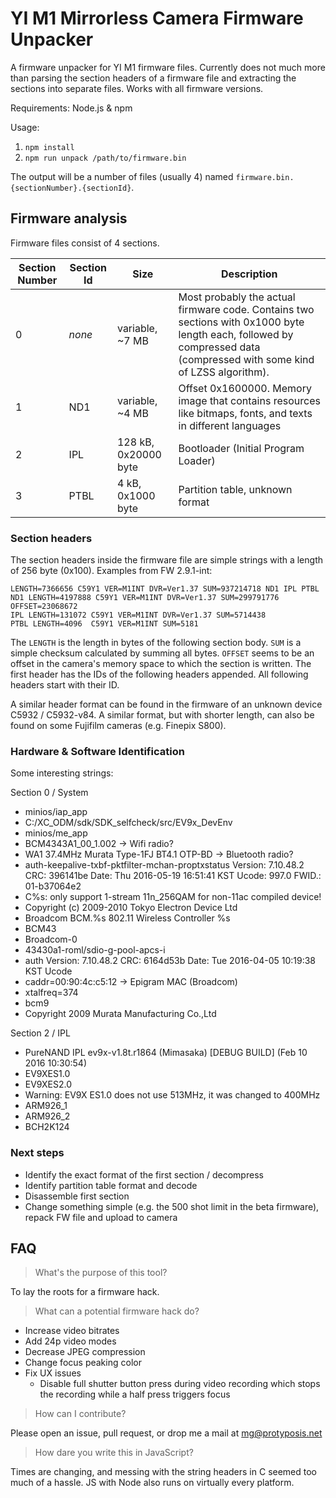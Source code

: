 YI M1 Mirrorless Camera Firmware Unpacker
=========================================

A firmware unpacker for YI M1 firmware files. Currently does not much more than parsing the section headers of a firmware file and extracting the sections into separate files. Works with all firmware versions.

Requirements: Node.js & npm
 
Usage: 
 1. `npm install`
 1. `npm run unpack /path/to/firmware.bin`

The output will be a number of files (usually 4) named `firmware.bin.{sectionNumber}.{sectionId}`.

Firmware analysis
-----------------

Firmware files consist of 4 sections.

| Section Number | Section Id | Size | Description |
| -------------- | ---------- | ---- | ----------- |
| 0              | *none*     | variable, ~7 MB | Most probably the actual firmware code. Contains two sections with 0x1000 byte length each, followed by compressed data (compressed with some kind of LZSS algorithm). |
| 1              | ND1        | variable, ~4 MB | Offset 0x1600000. Memory image that contains resources like bitmaps, fonts, and texts in different languages |
| 2              | IPL        | 128 kB, 0x20000 byte | Bootloader (Initial Program Loader) |
| 3              | PTBL       | 4 kB, 0x1000 byte | Partition table, unknown format |

### Section headers

The section headers inside the firmware file are simple strings with a length of 256 byte (0x100). Examples from FW 2.9.1-int:

```
LENGTH=7366656 C59Y1 VER=M1INT DVR=Ver1.37 SUM=937214718 ND1 IPL PTBL
ND1 LENGTH=4197888 C59Y1 VER=M1INT DVR=Ver1.37 SUM=299791776 OFFSET=23068672
IPL LENGTH=131072 C59Y1 VER=M1INT DVR=Ver1.37 SUM=5714438
PTBL LENGTH=4096  C59Y1 VER=M1INT SUM=5181
```

The `LENGTH` is the length in bytes of the following section body. `SUM` is a simple checksum calculated by summing all bytes. `OFFSET` seems to be an offset in the camera's memory space to which the section is written. The first header has the IDs of the following headers appended. All following headers start with their ID.

A similar header format can be found in the firmware of an unknown device C5932 / C5932-v84. A similar format, but with shorter length, can also be found on some Fujifilm cameras (e.g. Finepix S800).

### Hardware & Software Identification

Some interesting strings:

Section 0 / System

 * minios/iap_app
 * C:/XC_ODM/sdk/SDK_selfcheck/src/EV9x_DevEnv
 * minios/me_app
 * BCM4343A1_00_1.002 -> Wifi radio?
 * WA1 37.4MHz Murata Type-1FJ BT4.1 OTP-BD -> Bluetooth radio?
 * auth-keepalive-txbf-pktfilter-mchan-proptxstatus Version: 7.10.48.2 CRC: 396141be Date: Thu 2016-05-19 16:51:41 KST Ucode: 997.0 FWID.: 01-b37064e2
 * C%s: only support 1-stream 11n_256QAM for non-11ac compiled device!
 * Copyright (c) 2009-2010 Tokyo Electron Device Ltd
 * Broadcom BCM.%s 802.11 Wireless Controller %s
 * BCM43
 * Broadcom-0
 * 43430a1-roml/sdio-g-pool-apcs-i
 * auth Version: 7.10.48.2 CRC: 6164d53b Date: Tue 2016-04-05 10:19:38 KST Ucode
 * caddr=00:90:4c:c5:12 -> Epigram MAC (Broadcom)
 * xtalfreq=374
 * bcm9
 * Copyright 2009 Murata Manufacturing Co.,Ltd

Section 2 / IPL

 * PureNAND IPL ev9x-v1.8t.r1864 (Mimasaka) [DEBUG BUILD] (Feb 10 2016 10:30:54)
 * EV9XES1.0
 * EV9XES2.0
 * Warning: EV9X ES1.0 does not use 513MHz, it was changed to 400MHz
 * ARM926_1
 * ARM926_2
 * BCH2K124

### Next steps

 * Identify the exact format of the first section / decompress
 * Identify partition table format and decode
 * Disassemble first section
 * Change something simple (e.g. the 500 shot limit in the beta firmware), repack FW file and upload to camera

FAQ
---

> What's the purpose of this tool?

To lay the roots for a firmware hack.

> What can a potential firmware hack do?

 * Increase video bitrates
 * Add 24p video modes
 * Decrease JPEG compression
 * Change focus peaking color
 * Fix UX issues
   * Disable full shutter button press during video recording which stops the recording while a half press triggers focus
   
> How can I contribute?

Please open an issue, pull request, or drop me a mail at mg@protyposis.net

> How dare you write this in JavaScript?

Times are changing, and messing with the string headers in C seemed too much of a hassle. JS with Node also runs on virtually every platform.